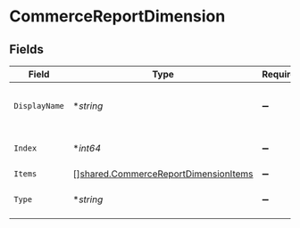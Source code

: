 # CommerceReportDimension


## Fields

| Field                                                                                               | Type                                                                                                | Required                                                                                            | Description                                                                                         |
| --------------------------------------------------------------------------------------------------- | --------------------------------------------------------------------------------------------------- | --------------------------------------------------------------------------------------------------- | --------------------------------------------------------------------------------------------------- |
| `DisplayName`                                                                                       | **string*                                                                                           | :heavy_minus_sign:                                                                                  | The dimension's display name.                                                                       |
| `Index`                                                                                             | **int64*                                                                                            | :heavy_minus_sign:                                                                                  | The dimension's index.                                                                              |
| `Items`                                                                                             | [][shared.CommerceReportDimensionItems](../../../pkg/models/shared/commercereportdimensionitems.md) | :heavy_minus_sign:                                                                                  | N/A                                                                                                 |
| `Type`                                                                                              | **string*                                                                                           | :heavy_minus_sign:                                                                                  | The dimension's type.                                                                               |